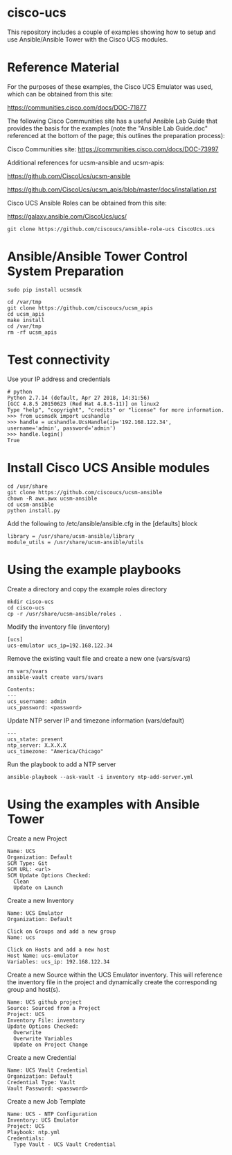 # cisco-ucs

This repository includes a couple of examples showing how to setup and use Ansible/Ansible Tower with
the Cisco UCS modules.

# Reference Material

For the purposes of these examples, the Cisco UCS Emulator was used, which can be obtained from this site:

https://communities.cisco.com/docs/DOC-71877

The following Cisco Communities site has a useful Ansible Lab Guide that provides the basis for the examples (note the "Ansible Lab Guide.doc" referenced at the bottom of the page; this outlines the preparation process):

Cisco Communities site: https://communities.cisco.com/docs/DOC-73997

Additional references for ucsm-ansible and ucsm-apis:

https://github.com/CiscoUcs/ucsm-ansible

https://github.com/CiscoUcs/ucsm_apis/blob/master/docs/installation.rst

Cisco UCS Ansible Roles can be obtained from this site:

https://galaxy.ansible.com/CiscoUcs/ucs/

```
git clone https://github.com/ciscoucs/ansible-role-ucs CiscoUcs.ucs
```

# Ansible/Ansible Tower Control System Preparation

```
sudo pip install ucsmsdk

cd /var/tmp
git clone https://github.com/ciscoucs/ucsm_apis
cd ucsm_apis
make install
cd /var/tmp
rm -rf ucsm_apis
```

# Test connectivity

Use your IP address and credentials

```
# python
Python 2.7.14 (default, Apr 27 2018, 14:31:56) 
[GCC 4.8.5 20150623 (Red Hat 4.8.5-11)] on linux2
Type "help", "copyright", "credits" or "license" for more information.
>>> from ucsmsdk import ucshandle
>>> handle = ucshandle.UcsHandle(ip='192.168.122.34', username='admin', password='admin')
>>> handle.login()
True
```

# Install Cisco UCS Ansible modules

```
cd /usr/share
git clone https://github.com/ciscoucs/ucsm-ansible
chown -R awx.awx ucsm-ansible
cd ucsm-ansible
python install.py
```

Add the following to /etc/ansible/ansible.cfg in the [defaults] block

```
library = /usr/share/ucsm-ansible/library
module_utils = /usr/share/ucsm-ansible/utils
```

# Using the example playbooks

Create a directory and copy the example roles directory

```
mkdir cisco-ucs
cd cisco-ucs
cp -r /usr/share/ucsm-ansible/roles .
```

Modify the inventory file (inventory)

```
[ucs]
ucs-emulator ucs_ip=192.168.122.34
```

Remove the existing vault file and create a new one (vars/svars)

```
rm vars/svars
ansible-vault create vars/svars

Contents:
---
ucs_username: admin
ucs_password: <password>
```

Update NTP server IP and timezone information (vars/default)

```
---
ucs_state: present
ntp_server: X.X.X.X
ucs_timezone: "America/Chicago"
```

Run the playbook to add a NTP server

```
ansible-playbook --ask-vault -i inventory ntp-add-server.yml
```

# Using the examples with Ansible Tower

Create a new Project

```
Name: UCS
Organization: Default
SCM Type: Git
SCM URL: <url>
SCM Update Options Checked:
  Clean
  Update on Launch
```

Create a new Inventory

```
Name: UCS Emulator
Organization: Default

Click on Groups and add a new group
Name: ucs

Click on Hosts and add a new host
Host Name: ucs-emulator
Variables: ucs_ip: 192.168.122.34

```

Create a new Source within the UCS Emulator inventory.  This will reference the inventory file in the project
and dynamically create the corresponding group and host(s).

```
Name: UCS github project
Source: Sourced from a Project
Project: UCS
Inventory File: inventory
Update Options Checked:
  Overwrite
  Overwrite Variables
  Update on Project Change
```

Create a new Credential

```
Name: UCS Vault Credential
Organization: Default
Credential Type: Vault
Vault Password: <password>
```

Create a new Job Template

```
Name: UCS - NTP Configuration
Inventory: UCS Emulator
Project: UCS
Playbook: ntp.yml
Credentials:
  Type Vault - UCS Vault Credential
```
